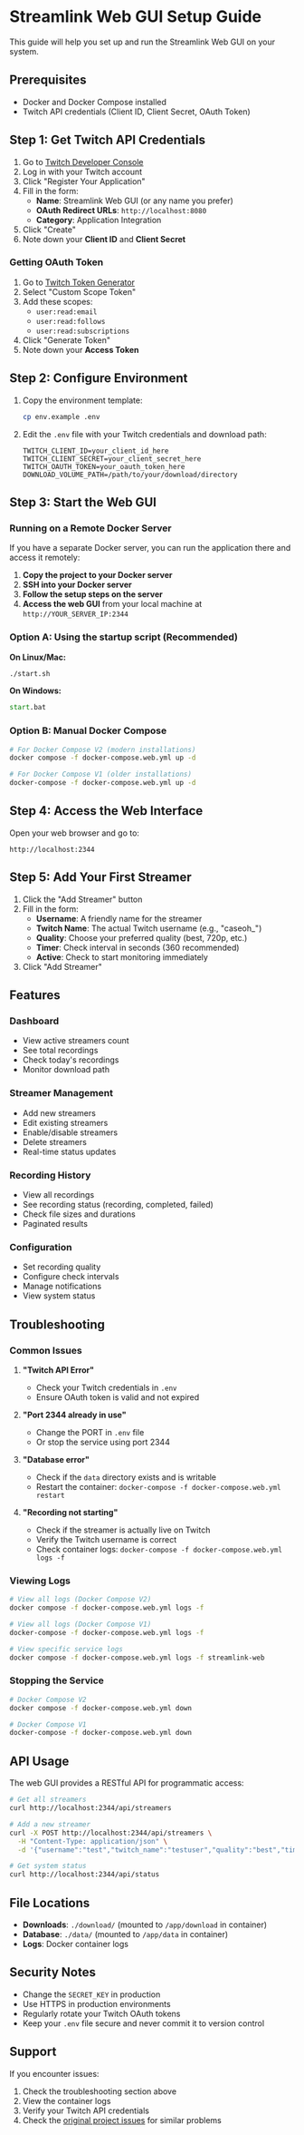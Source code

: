 # Streamlink Web GUI Setup Guide

This guide will help you set up and run the Streamlink Web GUI on your system.

## Prerequisites

- Docker and Docker Compose installed
- Twitch API credentials (Client ID, Client Secret, OAuth Token)

## Step 1: Get Twitch API Credentials

1. Go to [Twitch Developer Console](https://dev.twitch.tv/console)
2. Log in with your Twitch account
3. Click "Register Your Application"
4. Fill in the form:
   - **Name**: Streamlink Web GUI (or any name you prefer)
   - **OAuth Redirect URLs**: `http://localhost:8080`
   - **Category**: Application Integration
5. Click "Create"
6. Note down your **Client ID** and **Client Secret**

### Getting OAuth Token

1. Go to [Twitch Token Generator](https://twitchtokengenerator.com/)
2. Select "Custom Scope Token"
3. Add these scopes:
   - `user:read:email`
   - `user:read:follows`
   - `user:read:subscriptions`
4. Click "Generate Token"
5. Note down your **Access Token**

## Step 2: Configure Environment

1. Copy the environment template:
   ```bash
   cp env.example .env
   ```

2. Edit the `.env` file with your Twitch credentials and download path:
   ```env
   TWITCH_CLIENT_ID=your_client_id_here
   TWITCH_CLIENT_SECRET=your_client_secret_here
   TWITCH_OAUTH_TOKEN=your_oauth_token_here
   DOWNLOAD_VOLUME_PATH=/path/to/your/download/directory
   ```

## Step 3: Start the Web GUI

### Running on a Remote Docker Server

If you have a separate Docker server, you can run the application there and access it remotely:

1. **Copy the project to your Docker server**
2. **SSH into your Docker server**
3. **Follow the setup steps on the server**
4. **Access the web GUI** from your local machine at `http://YOUR_SERVER_IP:2344`

### Option A: Using the startup script (Recommended)

**On Linux/Mac:**
```bash
./start.sh
```

**On Windows:**
```cmd
start.bat
```

### Option B: Manual Docker Compose

```bash
# For Docker Compose V2 (modern installations)
docker compose -f docker-compose.web.yml up -d

# For Docker Compose V1 (older installations)
docker-compose -f docker-compose.web.yml up -d
```

## Step 4: Access the Web Interface

Open your web browser and go to:
```
http://localhost:2344
```

## Step 5: Add Your First Streamer

1. Click the "Add Streamer" button
2. Fill in the form:
   - **Username**: A friendly name for the streamer
   - **Twitch Name**: The actual Twitch username (e.g., "caseoh_")
   - **Quality**: Choose your preferred quality (best, 720p, etc.)
   - **Timer**: Check interval in seconds (360 recommended)
   - **Active**: Check to start monitoring immediately
3. Click "Add Streamer"

## Features

### Dashboard
- View active streamers count
- See total recordings
- Check today's recordings
- Monitor download path

### Streamer Management
- Add new streamers
- Edit existing streamers
- Enable/disable streamers
- Delete streamers
- Real-time status updates

### Recording History
- View all recordings
- See recording status (recording, completed, failed)
- Check file sizes and durations
- Paginated results

### Configuration
- Set recording quality
- Configure check intervals
- Manage notifications
- View system status

## Troubleshooting

### Common Issues

1. **"Twitch API Error"**
   - Check your Twitch credentials in `.env`
   - Ensure OAuth token is valid and not expired

2. **"Port 2344 already in use"**
   - Change the PORT in `.env` file
   - Or stop the service using port 2344

3. **"Database error"**
   - Check if the `data` directory exists and is writable
   - Restart the container: `docker-compose -f docker-compose.web.yml restart`

4. **"Recording not starting"**
   - Check if the streamer is actually live on Twitch
   - Verify the Twitch username is correct
   - Check container logs: `docker-compose -f docker-compose.web.yml logs -f`

### Viewing Logs

```bash
# View all logs (Docker Compose V2)
docker compose -f docker-compose.web.yml logs -f

# View all logs (Docker Compose V1)
docker-compose -f docker-compose.web.yml logs -f

# View specific service logs
docker compose -f docker-compose.web.yml logs -f streamlink-web
```

### Stopping the Service

```bash
# Docker Compose V2
docker compose -f docker-compose.web.yml down

# Docker Compose V1
docker-compose -f docker-compose.web.yml down
```

## API Usage

The web GUI provides a RESTful API for programmatic access:

```bash
# Get all streamers
curl http://localhost:2344/api/streamers

# Add a new streamer
curl -X POST http://localhost:2344/api/streamers \
  -H "Content-Type: application/json" \
  -d '{"username":"test","twitch_name":"testuser","quality":"best","timer":360,"is_active":true}'

# Get system status
curl http://localhost:2344/api/status
```

## File Locations

- **Downloads**: `./download/` (mounted to `/app/download` in container)
- **Database**: `./data/` (mounted to `/app/data` in container)
- **Logs**: Docker container logs

## Security Notes

- Change the `SECRET_KEY` in production
- Use HTTPS in production environments
- Regularly rotate your Twitch OAuth tokens
- Keep your `.env` file secure and never commit it to version control

## Support

If you encounter issues:

1. Check the troubleshooting section above
2. View the container logs
3. Verify your Twitch API credentials
4. Check the [original project issues](https://github.com/liofal/streamlink/issues) for similar problems
